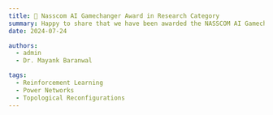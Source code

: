 ```yaml
---
title: 🎉 Nasscom AI Gamechanger Award in Research Category
summary: Happy to share that we have been awarded the NASSCOM AI Gamechangers Award 2024 in the AI Research category for our work on reinforcement learning-based control of power networks. It’s a great honor to be among the top ten research projects.!
date: 2024-07-24

authors:
  - admin
  - Dr. Mayank Baranwal

tags:
  - Reinforcement Learning
  - Power Networks
  - Topological Reconfigurations
---
```

